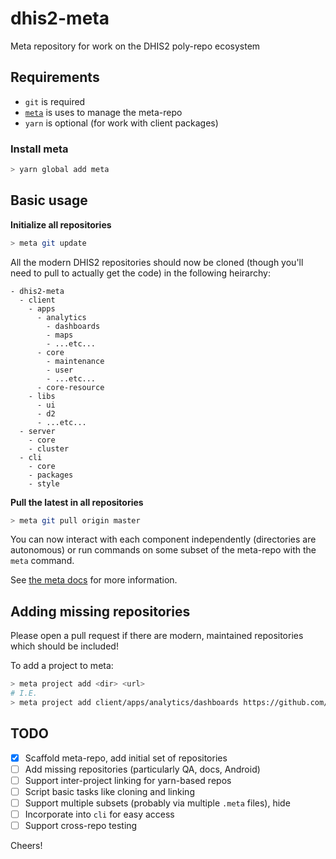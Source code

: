 # dhis2-meta
Meta repository for work on the DHIS2 poly-repo ecosystem

## Requirements

* `git` is required
* [`meta`](https://github.com/mateodelnorte/meta) is uses to manage the meta-repo
* `yarn` is optional (for work with client packages)

### Install meta

```sh
> yarn global add meta
```

## Basic usage

**Initialize all repositories**

```sh
> meta git update
```

All the modern DHIS2 repositories should now be cloned (though you'll need to pull to actually get the code) in the following heirarchy:

```
- dhis2-meta
  - client
    - apps
      - analytics
        - dashboards
        - maps
        - ...etc...
      - core
        - maintenance
        - user
        - ...etc...
      - core-resource
    - libs
      - ui
      - d2
      - ...etc...
  - server
    - core
    - cluster
  - cli
    - core
    - packages
    - style
```

**Pull the latest in all repositories**

```sh
> meta git pull origin master
```

You can now interact with each component independently (directories are autonomous)
or run commands on some subset of the meta-repo with the `meta` command.

See [the meta docs](https://github.com/mateodelnorte/meta) for more information.

## Adding missing repositories

Please open a pull request if there are modern, maintained repositories which should be included!

To add a project to meta:

```sh
> meta project add <dir> <url>
# I.E.
> meta project add client/apps/analytics/dashboards https://github.com/dhis2/dashboards-app
```

## TODO

* [x] Scaffold meta-repo, add initial set of repositories
* [ ] Add missing repositories (particularly QA, docs, Android)
* [ ] Support inter-project linking for yarn-based repos
* [ ] Script basic tasks like cloning and linking
* [ ] Support multiple subsets (probably via multiple `.meta` files), hide 
* [ ] Incorporate into `cli` for easy access
* [ ] Support cross-repo testing

Cheers!

